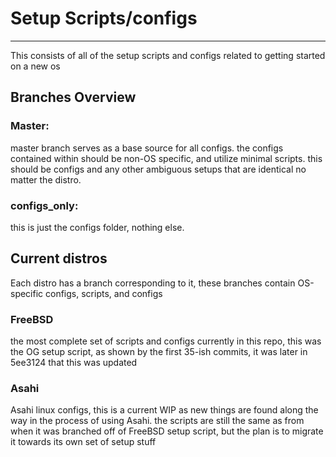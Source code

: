 # Setup Scripts/configs
---
This consists of all of the setup scripts and configs related to getting started on a new os 


## Branches Overview

### Master:
master branch serves as a base source for all configs. the configs contained within should be non-OS specific, and utilize minimal scripts. this should be configs and any other ambiguous setups that are identical no matter the distro.

### configs_only:
this is just the configs folder, nothing else.

## Current distros
Each distro has a branch corresponding to it, these branches contain OS-specific configs, scripts, and configs
### FreeBSD
the most complete set of scripts and configs currently in this repo, this was the OG setup script, as shown by the first 35-ish commits, it was later in 5ee3124 that this was updated
### Asahi
Asahi linux configs, this is a current WIP as new things are found along the way in the process of using Asahi. the scripts are still the same as from when it was branched off of FreeBSD setup script, but the plan is to migrate it towards its own set of setup stuff
